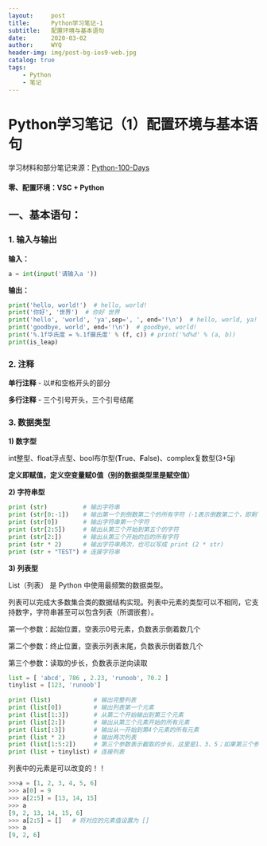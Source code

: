 ```yaml
---
layout:     post
title:      Python学习笔记-1
subtitle:   配置环境与基本语句
date:       2020-03-02
author:     WYQ
header-img: img/post-bg-ios9-web.jpg
catalog: true
tags:
    - Python
    - 笔记
---
```

# Python学习笔记（1）配置环境与基本语句

学习材料和部分笔记来源：[Python-100-Days](https://github.com/jackfrued/Python-100-Days)

#### 零、配置环境：VSC + Python

## 一、基本语句：

### 1. 输入与输出

**输入：**
```python
a = int(input('请输入a '))
```
**输出：**
```python
print('hello, world!')  # hello, world!
print('你好', '世界')  # 你好 世界
print('hello', 'world', 'ya',sep=', ', end='!\n')  # hello, world, ya!
print('goodbye, world', end='!\n')  # goodbye, world!
print('%.1f华氏度 = %.1f摄氏度' % (f, c)) # print('%d%d' % (a, b))
print(is_leap)
```
### 2. 注释

**单行注释** - 以#和空格开头的部分

**多行注释** - 三个引号开头，三个引号结尾

### 3. 数据类型

**1) 数字型**

int整型、float浮点型、bool布尔型(**T**rue、**F**alse)、complex复数型(3+5**j**)

**定义即赋值，定义空变量赋0值（别的数据类型里是赋空值）**

**2) 字符串型**

```python
print (str)          # 输出字符串
print (str[0:-1])    # 输出第一个到倒数第二个的所有字符（-1表示倒数第二个，即剩下一个）
print (str[0])       # 输出字符串第一个字符
print (str[2:5])     # 输出从第三个开始到第五个的字符
print (str[2:])      # 输出从第三个开始的后的所有字符
print (str * 2)      # 输出字符串两次，也可以写成 print (2 * str) 
print (str + "TEST") # 连接字符串
```

**3) 列表型**

List（列表） 是 Python 中使用最频繁的数据类型。

列表可以完成大多数集合类的数据结构实现。列表中元素的类型可以不相同，它支持数字，字符串甚至可以包含列表（所谓嵌套）。

第一个参数：起始位置，空表示0号元素，负数表示倒着数几个

第二个参数：终止位置，空表示列表末尾，负数表示倒着数几个

第三个参数：读取的步长，负数表示逆向读取

```python
list = [ 'abcd', 786 , 2.23, 'runoob', 70.2 ]
tinylist = [123, 'runoob']
 
print (list)            # 输出完整列表
print (list[0])         # 输出列表第一个元素
print (list[1:3])       # 从第二个开始输出到第三个元素
print (list[2:])        # 输出从第三个元素开始的所有元素
print (list[:3])        # 输出从一开始到第4个元素的所有元素
print (list * 2)        # 输出两次列表
print (list[1:5:2])     # 第三个参数表示截取的步长，这里是1、3、5；如果第三个参数为负数表示逆向读取
print (list + tinylist) # 连接列表
```
列表中的元素是可以改变的！！
```python
>>>a = [1, 2, 3, 4, 5, 6]
>>> a[0] = 9
>>> a[2:5] = [13, 14, 15]
>>> a
[9, 2, 13, 14, 15, 6]
>>> a[2:5] = []   # 将对应的元素值设置为 [] 
>>> a
[9, 2, 6]
```





